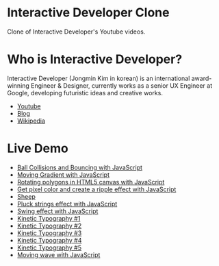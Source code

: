 # Interactive Developer Clone

Clone of Interactive Developer's Youtube videos.

# Who is Interactive Developer?

Interactive Developer (Jongmin Kim in korean) is an international award-winning Engineer & Designer, currently works as a senior UX Engineer at Google, developing futuristic ideas and creative works.

- [Youtube](https://www.youtube.com/channel/UCdeWxKJuvtUG2xyN6pOJEvA)
- [Blog](https://blog.cmiscm.com/)
- [Wikipedia](<https://ko.wikipedia.org/wiki/%EA%B9%80%EC%A2%85%EB%AF%BC_(%EC%9D%B8%ED%84%B0%EB%9E%99%ED%8B%B0%EB%B8%8C_%EB%94%94%EB%B2%A8%EB%A1%9C%ED%8D%BC)>)

# Live Demo

- [Ball Collisions and Bouncing with JavaScript](https://zeikar.github.io/interactive-developer-clone/ball/)
- [Moving Gradient with JavaScript](https://zeikar.github.io/interactive-developer-clone/gradient/)
- [Rotating polygons in HTML5 canvas with JavaScript](https://zeikar.github.io/interactive-developer-clone/polygons/)
- [Get pixel color and create a ripple effect with JavaScript](https://zeikar.github.io/interactive-developer-clone/ripple/)
- [Sheep](https://zeikar.github.io/interactive-developer-clone/sheep/)
- [Pluck strings effect with JavaScript](https://zeikar.github.io/interactive-developer-clone/strings/)
- [Swing effect with JavaScript](https://zeikar.github.io/interactive-developer-clone/swing/)
- [Kinetic Typography #1](https://zeikar.github.io/interactive-developer-clone/typography-1/)
- [Kinetic Typography #2](https://zeikar.github.io/interactive-developer-clone/typography-2/)
- [Kinetic Typography #3](https://zeikar.github.io/interactive-developer-clone/typography-3/)
- [Kinetic Typography #4](https://zeikar.github.io/interactive-developer-clone/typography-4/)
- [Kinetic Typography #5](https://zeikar.github.io/interactive-developer-clone/typography-5/)
- [Moving wave with JavaScript](https://zeikar.github.io/interactive-developer-clone/wave/)
